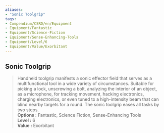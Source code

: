 ```yaml
---
aliases:
- "Sonic Toolgrip"
tags:
- Compendium/CSRD/en/Equipment
- Equipment/Fantastic
- Equipment/Science-Fiction
- Equipment/Sense-Enhancing-Tools
- Equipment/Level/6
- Equipment/Value/Exorbitant
---
```


  
## Sonic Toolgrip  
  
>Handheld toolgrip manifests a sonic effector field that serves as a multifunctional tool in a wide variety of circumstances. Suitable for picking a lock, unscrewing a bolt, analyzing the interior of an object, as a microphone, for tracking movement, hacking electronics, charging electronics, or even tuned to a high-intensity beam that can blind nearby targets for a round. The sonic toolgrip eases all tasks by two steps.  
> **Options :** Fantastic, Science Fiction, Sense-Enhancing Tools  
> **Level :** 6  
> **Value :** Exorbitant